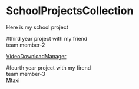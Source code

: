 # SchoolProjectsCollection
Here is my school project<br>

#third year project with my friend<br>
team member-2<br>

<a href="https://github.com/Chitnanko/VideoDownloadManager">VideoDownloadManager</a>
        
 #fourth year project with my firend<br>
 team member-3<br>
 <a href="https://github.com/Chitnanko/Mtaxi">Mtaxi</a>
 
